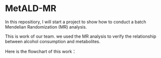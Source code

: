 # MetALD-MR
In this repositiory, I will start a project to show how to conduct a batch Mendelian Randomization (MR) analysis. 

This is work of our team. we used the MR analysis to verify the relationship between alcohol consumption and metabolites.

Here is the flowchart of this work：


